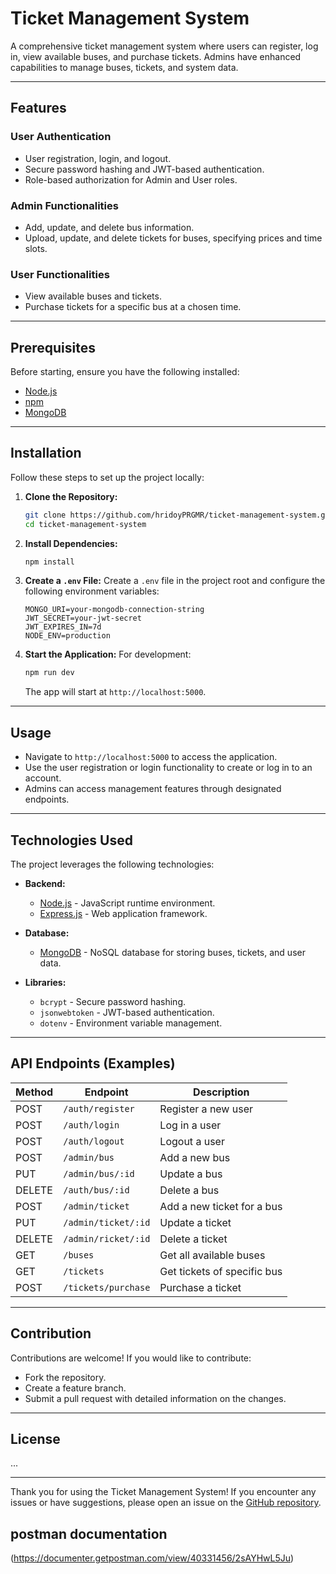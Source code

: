 # Ticket Management System

A comprehensive ticket management system where users can register, log in, view available buses, and purchase tickets. Admins have enhanced capabilities to manage buses, tickets, and system data.

---

## Features

### User Authentication
- User registration, login, and logout.
- Secure password hashing and JWT-based authentication.
- Role-based authorization for Admin and User roles.

### Admin Functionalities
- Add, update, and delete bus information.
- Upload, update, and delete tickets for buses, specifying prices and time slots.

### User Functionalities
- View available buses and tickets.
- Purchase tickets for a specific bus at a chosen time.

---

## Prerequisites

Before starting, ensure you have the following installed:
- [Node.js](https://nodejs.org/)
- [npm](https://www.npmjs.com/)
- [MongoDB](https://www.mongodb.com/)

---

## Installation

Follow these steps to set up the project locally:

1. **Clone the Repository:**
   ```bash
   git clone https://github.com/hridoyPRGMR/ticket-management-system.git
   cd ticket-management-system
   ```

2. **Install Dependencies:**
   ```bash
   npm install
   ```

3. **Create a `.env` File:**
   Create a `.env` file in the project root and configure the following environment variables:
   ```env
   MONGO_URI=your-mongodb-connection-string
   JWT_SECRET=your-jwt-secret
   JWT_EXPIRES_IN=7d
   NODE_ENV=production
   ```

4. **Start the Application:**
   For development:
   ```bash
   npm run dev
   ```
   The app will start at `http://localhost:5000`.

---

## Usage

- Navigate to `http://localhost:5000` to access the application.
- Use the user registration or login functionality to create or log in to an account.
- Admins can access management features through designated endpoints.

---

## Technologies Used

The project leverages the following technologies:

- **Backend:**
  - [Node.js](https://nodejs.org/) - JavaScript runtime environment.
  - [Express.js](https://expressjs.com/) - Web application framework.

- **Database:**
  - [MongoDB](https://www.mongodb.com/) - NoSQL database for storing buses, tickets, and user data.

- **Libraries:**
  - `bcrypt` - Secure password hashing.
  - `jsonwebtoken` - JWT-based authentication.
  - `dotenv` - Environment variable management.

---

## API Endpoints (Examples)

| Method | Endpoint              | Description                       |
|--------|-----------------------|-----------------------------------|
| POST   | `/auth/register`      | Register a new user               |
| POST   | `/auth/login`         | Log in a user                     |
| POST   | `/auth/logout`        | Logout a user                     |
| POST   | `/admin/bus`          | Add a new bus                     |
| PUT    | `/admin/bus/:id`      | Update a bus                      |
| DELETE | `/auth/bus/:id`       | Delete a bus                      |
| POST   | `/admin/ticket`       | Add a new ticket for a bus        |
| PUT    | `/admin/ticket/:id`   | Update a ticket                   |
| DELETE | `/admin/ricket/:id`   | Delete a ticket                   |
| GET    | `/buses`              | Get all available buses           |
| GET    | `/tickets`            | Get tickets of specific bus       |
| POST   | `/tickets/purchase`   | Purchase a ticket                 |

---

## Contribution

Contributions are welcome! If you would like to contribute:
- Fork the repository.
- Create a feature branch.
- Submit a pull request with detailed information on the changes.

---

## License

...

---

Thank you for using the Ticket Management System! If you encounter any issues or have suggestions, please open an issue on the [GitHub repository](https://github.com/hridoyPRGMR/ticket-management-system).

## postman documentation
(https://documenter.getpostman.com/view/40331456/2sAYHwL5Ju)

